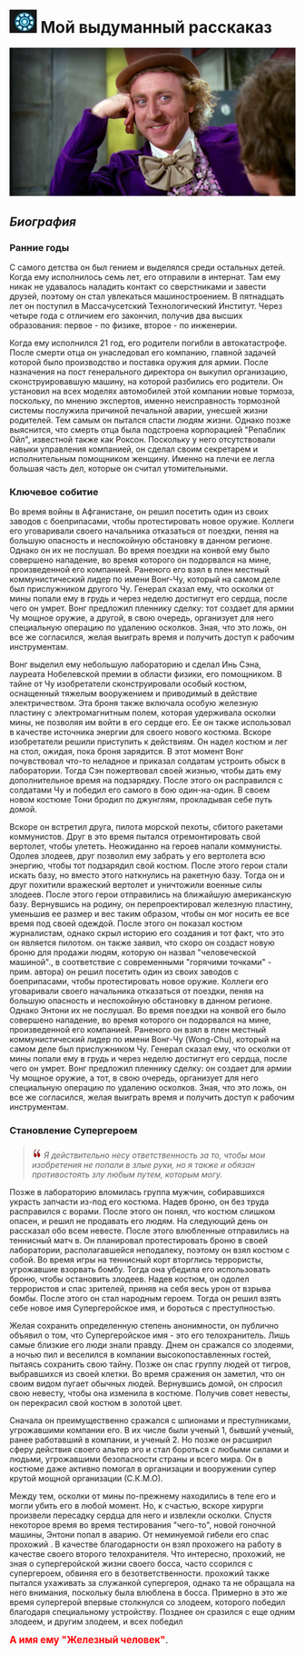 # ![Логотип](img/i2.jpg) Мой выдуманный расскаказ

![](img/i.jpg)

## *Биография*

### Ранние годы
  
С самого детства он был гением и выделялся среди остальных детей. Когда ему исполнилось семь лет, его отправили в интернат. Там ему никак не удавалось наладить контакт со сверстниками и завести друзей, поэтому он стал увлекаться машиностроением. В пятнадцать лет он поступил в Массачусетский Технологический Институт. Через четыре года с отличием его закончил, получив два высших образования: первое - по физике, второе - по инженерии.

Когда ему исполнился 21 год, его родители погибли в автокатастрофе. После смерти отца он унаследовал его компанию, главной задачей которой было производство и поставка оружия для армии. После назначения на пост генерального директора он выкупил организацию, сконструировавшую машину, на которой разбились его родители. Он установил на всех моделях автомобилей этой компании новые тормоза, поскольку, по мнению экспертов, именно неисправность тормозной системы послужила причиной печальной аварии, унесшей жизни родителей. Тем самым он пытался спасти людям жизни. Однако позже выяснится, что смерть отца была подстроена корпорацией "Репаблик Ойл", известной также как Роксон. Поскольку у него отсутствовали навыки управления компанией, он сделал своим секретарем и исполнительным помощником женщину. Именно на плечи ее легла большая часть дел, которые он считал утомительными.

### Ключевое собитие

Во время войны в Афганистане, он решил посетить один из своих заводов с боеприпасами, чтобы протестировать новое оружие. Коллеги его уговаривали своего начальника отказаться от поездки, пеняя на большую опасность и неспокойную обстановку в данном регионе. Однако он их не послушал. Во время поездки на конвой ему было совершено нападение, во время которого он подорвался на мине, произведенной его компанией. Раненого его взял в плен местный коммунистический лидер по имени Вонг-Чу, который на самом деле был прислужником другого Чу. Генерал сказал ему, что осколки от мины попали ему в грудь и через неделю достигнут его сердца, после чего он умрет. Вонг предложил пленнику сделку: тот создает для армии Чу мощное оружие, а другой, в свою очередь, организует для него специальную операцию по удалению осколков. Зная, что это ложь, он все же согласился, желая выиграть время и получить доступ к рабочим инструментам.

Вонг выделил ему небольшую лабораторию и сделал Инь Сэна, лауреата Нобелевской премии в области физики, его помощником. В тайне от Чу изобретатели сконструировали особый костюм, оснащенный тяжелым вооружением и приводимый в действие электричеством. Эта броня также включала особую железную пластину с электромагнитным полем, которая удерживала осколки мины, не позволяя им войти в его сердце его. Ее он также использовал в качестве источника энергии для своего нового костюма. Вскоре изобретатели решили приступить к действиям. Он надел костюм и лег на стол, ожидая, пока броня зарядится. В этот момент Вонг почувствовал что-то неладное и приказал солдатам устроить обыск в лаборатории. Тогда Сэн пожертвовал своей жизнью, чтобы дать ему дополнительное время на подзарядку. После этого он расправился с солдатами Чу и победил его самого в бою один-на-один. В своем новом костюме Тони бродил по джунглям, прокладывая себе путь домой.

Вскоре он встретил друга, пилота морской пехоты, сбитого ракетами коммунистов. Друг в это время пытался отремонтировать свой вертолет, чтобы улететь. Неожиданно на героев напали коммунисты. Одолев злодеев, друг позволил ему забрать у его вертолета всю энергию, чтобы тот подзарядил свой костюм. После этого герои стали искать базу, но вместо этого наткнулись на ракетную базу. Тогда он и друг похитили вражеский вертолет и уничтожили военные силы злодеев. После этого герои отправились на ближайшую американскую базу. Вернувшись на родину, он перепроектировал железную пластину, уменьшив ее размер и вес таким образом, чтобы он мог носить ее все время под своей одеждой. После этого он показал костюм журналистам, однако скрыл историю его создания и тот факт, что это он является пилотом. он также заявил, что скоро он создаст новую броню для продажи людям, которую он назвал "человеческой машиной"., в соответствие с современными "горячими точками" - прим. автора) он решил посетить один из своих заводов с боеприпасами, чтобы протестировать новое оружие. Коллеги его уговаривали своего начальника отказаться от поездки, пеняя на большую опасность и неспокойную обстановку в данном регионе. Однако Энтони их не послушал. Во время поездки на конвой его было совершено нападение, во время которого он подорвался на мине, произведенной его компанией. Раненого он взял в плен местный коммунистический лидер по имени Вонг-Чу (Wong-Chu), который на самом деле был прислужником Чу. Генерал сказал ему, что осколки от мины попали ему в грудь и через неделю достигнут его сердца, после чего он умрет. Вонг предложил пленнику сделку: он создает для армии Чу мощное оружие, а тот, в свою очередь, организует для него специальную операцию по удалению осколков. Зная, что это ложь, он все же согласился, желая выиграть время и получить доступ к рабочим инструментам.

### Становление Супергероем

>![Ковычки](img/i3.jpg) *Я действительно несу ответственность за то, чтобы мои изобретения не попали в злые руки, но я также и обязан противостоять злу любым путем, которым могу.*

Позже в лабораторию вломилась группа мужчин, собиравшихся украсть запчасти из-под его костюма. Надев броню, он без труда расправился с ворами. После этого он понял, что костюм слишком опасен, и решил не продавать его людям. На следующий день он рассказал обо всем невесте. После этого влюбленные отправились на теннисный матч в. Он планировал протестировать броню в своей лаборатории, располагавшейся неподалеку, поэтому он взял костюм с собой. Во время игры на теннисный корт вторглись террористы, угрожавшие взорвать бомбу. Тогда она убедила его использовать броню, чтобы остановить злодеев. Надев костюм, он одолел террористов и спас зрителей, приняв на себя весь урон от взрыва бомбы. После этого он стал народным героем. Тогда он решил взять себе новое имя Супергеройское имя, и бороться с преступностью.

Желая сохранить определенную степень анонимности, он публично объявил о том, что Супергеройское имя - это его телохранитель. Лишь самые близкие его люди знали правду. Днем он сражался со злодеями, а ночью пил и веселился в компании высокопоставленных гостей, пытаясь сохранить свою тайну. Позже он спас группу людей от тигров, выбравшихся из своей клетки. Во время сражения он заметил, что он своим видом пугает обычных людей. Вернувшись домой, он спросил свою невесту, чтобы она изменила в костюме. Получив совет невесты, он перекрасил свой костюм в золотой цвет.

Сначала он преимущественно сражался с шпионами и преступниками, угрожавшими компании его. В их числе были ученый 1, бывший ученый, ранее работавший в компании, и ученый 2. Но позже он расширил сферу действия своего альтер эго и стал бороться с любыми силами и людьми, угрожавшими безопасности страны и всего мира. Он в костюме даже активно помогал в организации и вооружении супер крутой мощной организации (С.К.М.О).

Между тем, осколки от мины по-прежнему находились в теле его и могли убить его в любой момент. Но, к счастью, вскоре хирурги произвели пересадку сердца для него и извлекли осколки. Спустя некоторое время во время тестирования "чего-то", новой гоночной машины, Энтони попал в аварию. От неминуемой гибели его спас прохожий . В качестве благодарности он взял прохожего на работу в качестве своего второго телохранителя. Что интересно, прохожий, не зная о супергеройской жизни своего босса, часто ссорился с супергероем, обвиняя его в безответственности. прохожий также пытался ухаживать за служанкой супергероя, однако та не обращала на него внимания, поскольку была влюблена в босса. Примерно в это же время супергерой впервые столкнулся со злодеем, которого победил благодаря специальному устройству. Позднее он сразился с еще одним злодеем, и другим злодеем, и всех победил

<span style="font-size:larger;"><span style="color:red">**А имя ему "Железный человек"**</span>.</span>



